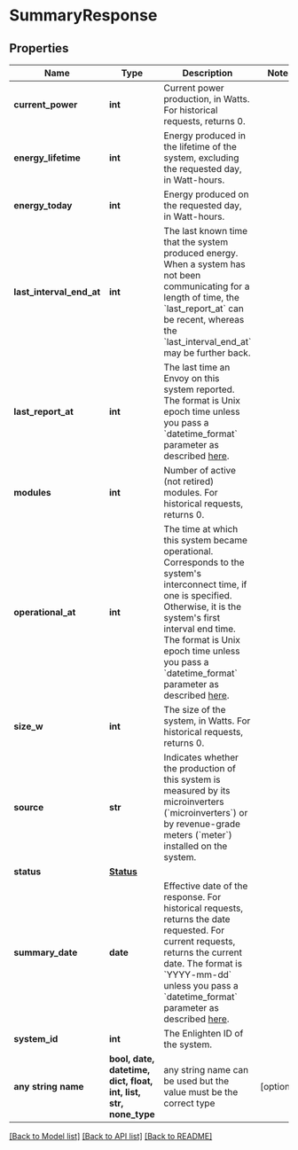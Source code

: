 # SummaryResponse


## Properties
Name | Type | Description | Notes
------------ | ------------- | ------------- | -------------
**current_power** | **int** | Current power production, in Watts. For historical requests, returns 0. | 
**energy_lifetime** | **int** | Energy produced in the lifetime of the system, excluding the requested day, in Watt-hours. | 
**energy_today** | **int** | Energy produced on the requested day, in Watt-hours. | 
**last_interval_end_at** | **int** | The last known time that the system produced energy. When a system has not been communicating for a length of time, the &#x60;last_report_at&#x60; can be recent, whereas the &#x60;last_interval_end_at&#x60; may be further back. | 
**last_report_at** | **int** | The last time an Envoy on this system reported. The format is Unix epoch time unless you pass a &#x60;datetime_format&#x60; parameter as described [here](https://developer.enphase.com/docs#Datetimes). | 
**modules** | **int** | Number of active (not retired) modules. For historical requests, returns 0. | 
**operational_at** | **int** | The time at which this system became operational. Corresponds to the system&#39;s interconnect time, if one is specified. Otherwise, it is the system&#39;s first interval end time. The format is Unix epoch time unless you pass a &#x60;datetime_format&#x60; parameter as described [here](https://developer.enphase.com/docs#Datetimes). | 
**size_w** | **int** | The size of the system, in Watts. For historical requests, returns 0. | 
**source** | **str** | Indicates whether the production of this system is measured by its microinverters (&#x60;microinverters&#x60;) or by revenue-grade meters (&#x60;meter&#x60;) installed on the system. | 
**status** | [**Status**](Status.md) |  | 
**summary_date** | **date** | Effective date of the response. For historical requests, returns the date requested. For current requests, returns the current date. The format is &#x60;YYYY-mm-dd&#x60; unless you pass a &#x60;datetime_format&#x60; parameter as described [here](https://developer.enphase.com/docs#Datetimes). | 
**system_id** | **int** | The Enlighten ID of the system. | 
**any string name** | **bool, date, datetime, dict, float, int, list, str, none_type** | any string name can be used but the value must be the correct type | [optional]

[[Back to Model list]](../README.md#documentation-for-models) [[Back to API list]](../README.md#documentation-for-api-endpoints) [[Back to README]](../README.md)


